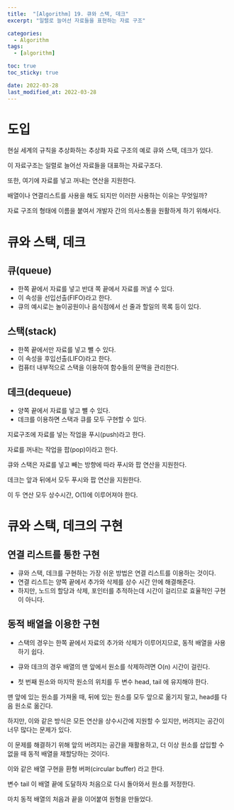 ```yaml
---
title:  "[Algorithm] 19. 큐와 스택, 데크"
excerpt: "일렬로 늘어선 자료들을 표현하는 자료 구조"

categories:
  - Algorithm
tags:
  - [algorithm]

toc: true
toc_sticky: true

date: 2022-03-28
last_modified_at: 2022-03-28
---
```


# 도입

현실 세계의 규칙을 추상화하는 추상화 자료 구조의 예로 큐와 스택, 데크가 있다.

이 자료구조는 일렬로 늘어선 자료들을 대표하는 자료구조다.

또한, 여기에 자료를 넣고 꺼내는 연산을 지원한다.

배열이나 연결리스트를 사용을 해도 되지만 이러한 사용하는 이유는 무엇일까?

자료 구조의 형태에 이름을 붙여서 개발자 간의 의사소통을 원활하게 하기 위해서다.

# 큐와 스택, 데크

## 큐(queue)

- 한쪽 끝에서 자료를 넣고 반대 쪽 끝에서 자료를 꺼낼 수 있다.
- 이 속성을 선입선출(FIFO)라고 한다.
- 큐의 예시로는 놀이공원이나 음식점에서 선 줄과 할일의 목록 등이 있다.

## 스택(stack)

- 한쪽 끝에서만 자료를 넣고 뺄 수 있다.
- 이 속성을 후입선출(LIFO)라고 한다.
- 컴퓨터 내부적으로 스택을 이용하여 함수들의 문맥을 관리한다.

## 데크(dequeue)

- 양쪽 끝에서 자료를 넣고 뺄 수 있다.
- 데크를 이용하면 스택과 큐를 모두 구현할 수 있다.

지료구조에 자료를 넣는 작업을 푸시(push)라고 한다.

자료를 꺼내는 작업을 팝(pop)이라고 한다.

큐와 스택은 자료를 넣고 빼는 방향에 따라 푸시와 팝 연산을 지원한다.

데크는 앞과 뒤에서 모두 푸시와 팝 연산을 지원한다.

이 두 연산 모두 상수시간, O(1)에 이루어져야 한다.

# 큐와 스택, 데크의 구현

## 연결 리스트를 통한 구현

- 큐와 스택, 데크를 구현하는 가장 쉬운 방법은 연결 리스트를 이용하는 것이다.
- 연결 리스트는 양쪽 끝에서 추가와 삭제를 상수 시간 안에 해결해준다.
- 하지만, 노드의 할당과 삭제, 포인터를 추적하는데 시간이 걸리므로 효율적인 구현이 아니다.

## 동적 배열을 이용한 구현

- 스택의 경우는 한쪽 끝에서 자료의 추가와 삭제가 이루어지므로, 동적 배열을 사용하기 쉽다.
- 큐와 데크의 경우 배열의 맨 앞에서 원소를 삭제하려면 O(n) 시간이 걸린다.

- 첫 번째 원소와 마지막 원소의 위치를 두 변수 head, tail 에 유지해야 한다.


맨 앞에 있는 원소를 가져올 때, 뒤에 있는 원소를 모두 앞으로 옮기지 말고, head를 다음 원소로 옮긴다.

하지만, 이와 같은 방식은 모든 연산을 상수시간에 지원할 수 있지만, 버려지는 공간이 너무 많다는 문제가 있다.

이 문제를 해결하기 위해 앞의 버려지는 공간을 재활용하고, 더 이상 원소를 삽입할 수 없을 때 동적 배열을 재할당하는 것이다.

이와 같은 배열 구현을 환형 버퍼(circular buffer) 라고 한다.

변수 tail 이 배열 끝에 도달하자 처음으로 다시 돌아와서 원소를 저정한다. 

마치 동적 배열의 처음과 끝을 이어붙여 원형을 만들었다.
